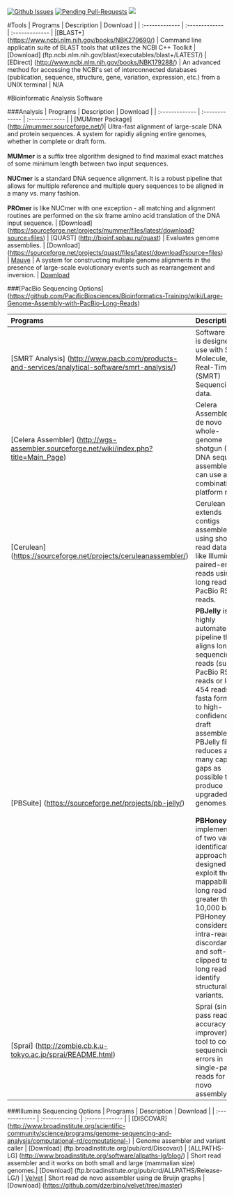 [![Github Issues](http://githubbadges.herokuapp.com/bretonics/Bioinformatics-Software/issues.svg)](https://github.com/bretonics/Bioinformatics-Software/issues)
[![Pending Pull-Requests](http://githubbadges.herokuapp.com/bretonics/Bioinformatics-Software/pulls.svg)](https://github.com/bretonics/Bioinformatics-Software/pulls)
![](https://reposs.herokuapp.com/?path=bretonics/Bioinformatics-Software&color=orange)


#Tools
| Programs       | Description    | Download         |
| :------------- | :------------- | :-------------   |
|[BLAST+] (https://www.ncbi.nlm.nih.gov/books/NBK279690/) | Command line applicatin suite of BLAST tools that utilizes the NCBI C++ Toolkit | [Download] (ftp.ncbi.nlm.nih.gov/blast/executables/blast+/LATEST/)
| [EDirect] (http://www.ncbi.nlm.nih.gov/books/NBK179288/) | An advanced method for accessing the NCBI's set of interconnected databases (publication, sequence, structure, gene, variation, expression, etc.) from a UNIX terminal | N/A 


#Bioinformatic Analysis Software

###Analysis
| Programs       | Description    | Download         |
| :------------- | :------------- | :-------------   |
| [MUMmer Package] (http://mummer.sourceforge.net/)| Ultra-fast alignment of large-scale DNA and protein sequences. A system for rapidly aligning entire genomes, whether in complete or draft form. <br><br>**MUMmer** is a suffix tree algorithm designed to find maximal exact matches of some minimum length between two input sequences.<br><br>**NUCmer** is a standard DNA sequence alignment. It is a robust pipeline that allows for multiple reference and multiple query sequences to be aligned in a many vs. many fashion.<br><br>**PROmer** is like NUCmer with one exception - all matching and alignment routines are performed on the six frame amino acid translation of the DNA input sequence. | [Download] (https://sourceforge.net/projects/mummer/files/latest/download?source=files)
| [QUAST] (http://bioinf.spbau.ru/quast) | Evaluates genome assemblies. | [Download] (https://sourceforge.net/projects/quast/files/latest/download?source=files)
| [Mauve](http://darlinglab.org/mauve/mauve.html) | A system for constructing multiple genome alignments in the presence of large-scale evolutionary events such as rearrangement and inversion. | [Download](http://darlinglab.org/mauve/download.html)

###[PacBio Sequencing Options] (https://github.com/PacificBiosciences/Bioinformatics-Training/wiki/Large-Genome-Assembly-with-PacBio-Long-Reads)

| Programs       | Description    | Download         |
| :------------- | :------------- | :-------------   |
| [SMRT Analysis] (http://www.pacb.com/products-and-services/analytical-software/smrt-analysis/)  | Software suite is designed for use with Single Molecule, Real-Time (SMRT) Sequencing data.| [Download] (http://www.pacb.com/support/software-downloads)
| [Celera Assembler] (http://wgs-assembler.sourceforge.net/wiki/index.php?title=Main_Page)| Celera Assembler is a de novo whole-genome shotgun (WGS) DNA sequence assembler, and can use any combination of platform reads. | [Download] (https://sourceforge.net/projects/wgs-assembler/files/latest/download?source=files)
| [Cerulean] (https://sourceforge.net/projects/ceruleanassembler/) | Cerulean extends contigs assembled using short read datasets like Illumina paired-end reads using long reads like PacBio RS long reads. | [Download] (https://sourceforge.net/projects/ceruleanassembler/files/latest/download)
| [PBSuite] (https://sourceforge.net/projects/pb-jelly/) | **PBJelly** is a highly automated pipeline that aligns long sequencing reads (such as PacBio RS reads or long 454 reads in fasta format) to high-confidence draft assembles. PBJelly fills or reduces as many captured gaps as possible to produce upgraded draft genomes. <br><br>**PBHoney** is an implementation of two variant-identification approaches designed to exploit the high mappability of long reads (i.e., greater than 10,000 bp). PBHoney considers both intra-read discordance and soft-clipped tails of long reads to identify structural variants. | [Download] (https://sourceforge.net/projects/pb-jelly/files/latest/download)
| [Sprai] (http://zombie.cb.k.u-tokyo.ac.jp/sprai/README.html)| Sprai (single-pass read accuracy improver) is a tool to correct sequencing errors in single-pass reads for de novo assembly. |


###Illumina Sequencing Options
| Programs       | Description    | Download         |
| :------------- | :------------- | :-------------   |
| [DISCOVAR] (http://www.broadinstitute.org/scientific-community/science/programs/genome-sequencing-and-analysis/computational-rd/computational-) | Genome assembler and variant caller | [Download] (ftp.broadinstitute.org/pub/crd/Discovar/)
| [ALLPATHS-LG] (http://www.broadinstitute.org/software/allpaths-lg/blog/)   | Short read assembler and it works on both small and large (mammalian size) genomes.| [Download] (ftp.broadinstitute.org/pub/crd/ALLPATHS/Release-LG/)
| [Velvet](http://www.ebi.ac.uk/~zerbino/velvet/) | Short read de novo assembler using de Bruijn graphs | [Download] (https://github.com/dzerbino/velvet/tree/master)
